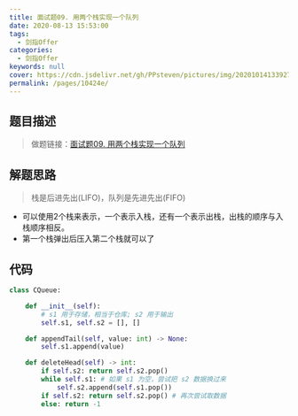 ```yaml
---
title: 面试题09. 用两个栈实现一个队列
date: 2020-08-13 15:53:00
tags: 
  - 剑指Offer
categories: 
  - 剑指Offer
keywords: null
cover: https://cdn.jsdelivr.net/gh/PPsteven/pictures/img/20201014133927.png
permalink: /pages/10424e/
---
```


## 题目描述

> 做题链接：[面试题09. 用两个栈实现一个队列](https://leetcode-cn.com/problems/yong-liang-ge-zhan-shi-xian-dui-lie-lcof/)
>

<!--more-->

## 解题思路

>  栈是后进先出(LIFO)，队列是先进先出(FIFO)

- 可以使用2个栈来表示，一个表示入栈，还有一个表示出栈，出栈的顺序与入栈顺序相反。
- 第一个栈弹出后压入第二个栈就可以了

## 代码

```python
class CQueue:

    def __init__(self):
        # s1 用于存储，相当于仓库; s2 用于输出
        self.s1, self.s2 = [], []

    def appendTail(self, value: int) -> None:
        self.s1.append(value)

    def deleteHead(self) -> int:
        if self.s2: return self.s2.pop() 
        while self.s1: # 如果 s1 为空，尝试把 s2 数据换过来
            self.s2.append(self.s1.pop())
        if self.s2: return self.s2.pop() # 再次尝试取数据
        else: return -1
```

